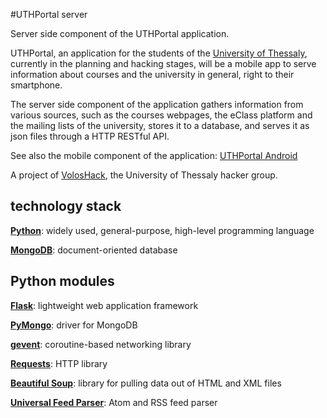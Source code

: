 #UTHPortal server

Server side component of the UTHPortal application.

UTHPortal, an application for the students of the [University of Thessaly](http://www.uth.gr/), currently in the planning and hacking stages, will be a mobile app to serve information about courses and the university in general, right to their smartphone.

The server side component of the application gathers information from various sources, such as the courses webpages, the eClass platform and the mailing lists of the university, stores it to a database, and serves it as json files through a HTTP RESTful API.

See also the mobile component of the application: [UTHPortal Android](https://github.com/VolosHack/UTHPortal-Android)

A project of [VolosHack](http://voloshack.tk/), the University of Thessaly hacker group.

technology stack
---
**[Python](https://www.python.org/)**: widely used, general-purpose, high-level programming language

**[MongoDB](https://www.mongodb.org/)**: document-oriented database

Python modules
---
**[Flask](http://flask.pocoo.org/)**: lightweight web application framework

**[PyMongo](http://api.mongodb.org/python/current/)**: driver for MongoDB

**[gevent](http://www.gevent.org/)**: coroutine-based networking library

**[Requests](http://docs.python-requests.org/)**: HTTP library

**[Beautiful Soup](http://www.crummy.com/software/BeautifulSoup/)**: library for pulling data out of HTML and XML files

**[Universal Feed Parser](https://pythonhosted.org/feedparser/)**: Atom and RSS feed parser
